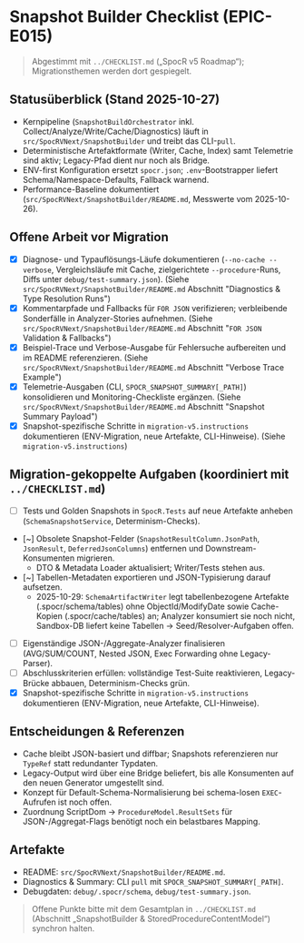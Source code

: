 # Snapshot Builder Checklist (EPIC-E015)

> Abgestimmt mit `../CHECKLIST.md` („SpocR v5 Roadmap“); Migrationsthemen werden dort gespiegelt.

## Statusüberblick (Stand 2025-10-27)

- Kernpipeline (`SnapshotBuildOrchestrator` inkl. Collect/Analyze/Write/Cache/Diagnostics) läuft in `src/SpocRVNext/SnapshotBuilder` und treibt das CLI-`pull`.
- Deterministische Artefaktformate (Writer, Cache, Index) samt Telemetrie sind aktiv; Legacy-Pfad dient nur noch als Bridge.
- ENV-first Konfiguration ersetzt `spocr.json`; `.env`-Bootstrapper liefert Schema/Namespace-Defaults, Fallback warnend.
- Performance-Baseline dokumentiert (`src/SpocRVNext/SnapshotBuilder/README.md`, Messwerte vom 2025-10-26).

## Offene Arbeit vor Migration

- [x] Diagnose- und Typauflösungs-Läufe dokumentieren (`--no-cache --verbose`, Vergleichsläufe mit Cache, zielgerichtete `--procedure`-Runs, Diffs unter `debug/test-summary.json`). (Siehe `src/SpocRVNext/SnapshotBuilder/README.md` Abschnitt "Diagnostics & Type Resolution Runs")
- [x] Kommentarpfade und Fallbacks für `FOR JSON` verifizieren; verbleibende Sonderfälle in Analyzer-Stories aufnehmen. (Siehe `src/SpocRVNext/SnapshotBuilder/README.md` Abschnitt "`FOR JSON` Validation & Fallbacks")
- [x] Beispiel-Trace und Verbose-Ausgabe für Fehlersuche aufbereiten und im README referenzieren. (Siehe `src/SpocRVNext/SnapshotBuilder/README.md` Abschnitt "Verbose Trace Example")
- [x] Telemetrie-Ausgaben (CLI, `SPOCR_SNAPSHOT_SUMMARY[_PATH]`) konsolidieren und Monitoring-Checkliste ergänzen. (Siehe `src/SpocRVNext/SnapshotBuilder/README.md` Abschnitt "Snapshot Summary Payload")
- [x] Snapshot-spezifische Schritte in `migration-v5.instructions` dokumentieren (ENV-Migration, neue Artefakte, CLI-Hinweise). (Siehe `migration-v5.instructions`)

## Migration-gekoppelte Aufgaben (koordiniert mit `../CHECKLIST.md`)

- [ ] Tests und Golden Snapshots in `SpocR.Tests` auf neue Artefakte anheben (`SchemaSnapshotService`, Determinism-Checks).
- [~] Obsolete Snapshot-Felder (`SnapshotResultColumn.JsonPath`, `JsonResult`, `DeferredJsonColumns`) entfernen und Downstream-Konsumenten migrieren.
  - DTO & Metadata Loader aktualisiert; Writer/Tests stehen aus.
- [~] Tabellen-Metadaten exportieren und JSON-Typisierung darauf aufsetzen.
  - 2025-10-29: `SchemaArtifactWriter` legt tabellenbezogene Artefakte (.spocr/schema/tables) ohne ObjectId/ModifyDate sowie Cache-Kopien (.spocr/cache/tables) an; Analyzer konsumiert sie noch nicht, Sandbox-DB liefert keine Tabellen → Seed/Resolver-Aufgaben offen.
- [ ] Eigenständige JSON-/Aggregate-Analyzer finalisieren (AVG/SUM/COUNT, Nested JSON, Exec Forwarding ohne Legacy-Parser).
- [ ] Abschlusskriterien erfüllen: vollständige Test-Suite reaktivieren, Legacy-Brücke abbauen, Determinism-Checks grün.
- [x] Snapshot-spezifische Schritte in `migration-v5.instructions` dokumentieren (ENV-Migration, neue Artefakte, CLI-Hinweise).

## Entscheidungen & Referenzen

- Cache bleibt JSON-basiert und diffbar; Snapshots referenzieren nur `TypeRef` statt redundanter Typdaten.
- Legacy-Output wird über eine Bridge beliefert, bis alle Konsumenten auf den neuen Generator umgestellt sind.
- Konzept für Default-Schema-Normalisierung bei schema-losen `EXEC`-Aufrufen ist noch offen.
- Zuordnung ScriptDom → `ProcedureModel.ResultSets` für JSON-/Aggregat-Flags benötigt noch ein belastbares Mapping.

## Artefakte

- README: `src/SpocRVNext/SnapshotBuilder/README.md`.
- Diagnostics & Summary: CLI `pull` mit `SPOCR_SNAPSHOT_SUMMARY[_PATH]`.
- Debugdaten: `debug/.spocr/schema`, `debug/test-summary.json`.

> Offene Punkte bitte mit dem Gesamtplan in `../CHECKLIST.md` (Abschnitt „SnapshotBuilder & StoredProcedureContentModel“) synchron halten.
